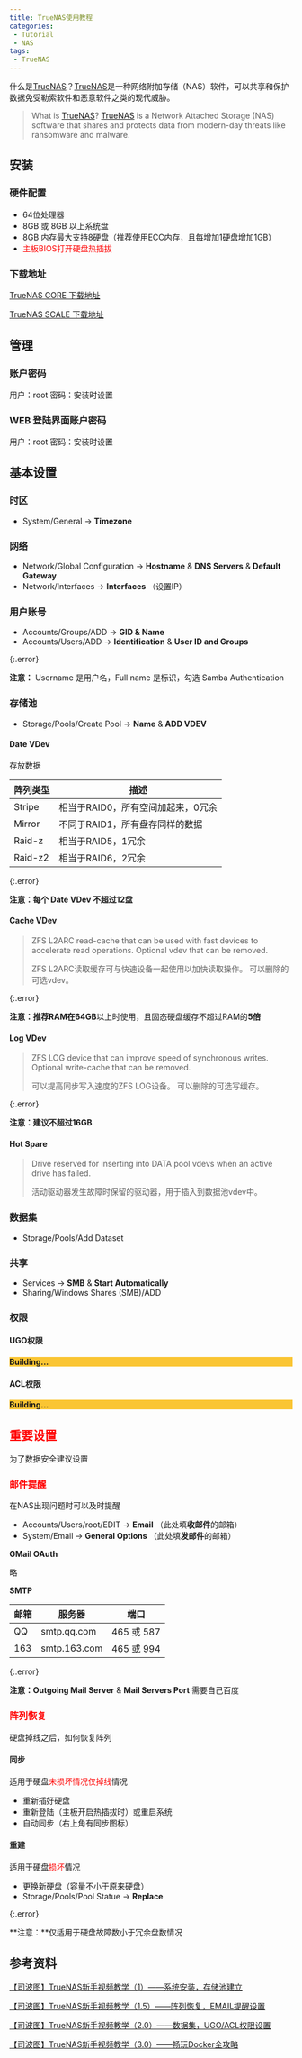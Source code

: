 ```yaml
---
title: TrueNAS使用教程
categories:
 - Tutorial
 - NAS
tags:
 - TrueNAS
---
```


什么是[TrueNAS](https://www.truenas.com/)？[TrueNAS](https://www.truenas.com/)是一种网络附加存储（NAS）软件，可以共享和保护数据免受勒索软件和恶意软件之类的现代威胁。

<!--more-->

> What is [TrueNAS](https://www.truenas.com/)? [TrueNAS](https://www.truenas.com/) is a Network Attached Storage (NAS) software that shares and protects data from modern-day threats like ransomware and malware.

## 安装

### 硬件配置

* 64位处理器
* 8GB 或 8GB 以上系统盘
* 8GB 内存最大支持8硬盘（推荐使用ECC内存，且每增加1硬盘增加1GB）
* <font color=red>主板BIOS打开硬盘热插拔</font>

### 下载地址

[TrueNAS CORE 下载地址](https://www.truenas.com/download-tn-core/)

[TrueNAS SCALE 下载地址](https://www.truenas.com/download-tn-scale/)

## 管理

### 账户密码

用户：root
密码：安装时设置

### WEB 登陆界面账户密码

用户：root
密码：安装时设置

## 基本设置

### 时区

* System/General -> **Timezone**

### 网络

* Network/Global Configuration -> **Hostname** & **DNS Servers** & **Default Gateway**
* Network/Interfaces -> **Interfaces** （设置IP）

### 用户账号

* Accounts/Groups/ADD -> **GID & Name**
* Accounts/Users/ADD -> **Identification** & **User ID and Groups**

{:.error}

**注意：** Username 是用户名，Full name 是标识，勾选 Samba Authentication

### 存储池

* Storage/Pools/Create Pool -> **Name** & **ADD VDEV**

#### Date VDev

存放数据

| 阵列类型 | 描述                               |
| -------- | ---------------------------------- |
| Stripe   | 相当于RAID0，所有空间加起来，0冗余 |
| Mirror   | 不同于RAID1，所有盘存同样的数据    |
| Raid-z   | 相当于RAID5，1冗余                 |
| Raid-z2  | 相当于RAID6，2冗余                 |

{:.error}

**注意：**每个 **Date VDev** 不超过**12盘**

#### Cache VDev

> ZFS L2ARC read-cache that can be used with fast devices to accelerate read operations. Optional vdev that can be removed.
>
> ZFS L2ARC读取缓存可与快速设备一起使用以加快读取操作。 可以删除的可选vdev。

{:.error}

**注意：**推荐RAM在**64GB**以上时使用，且固态硬盘缓存不超过RAM的**5倍**

#### Log VDev

> ZFS LOG device that can improve speed of synchronous writes. Optional write-cache that can be removed.
>
> 可以提高同步写入速度的ZFS LOG设备。 可以删除的可选写缓存。

{:.error}

**注意：**建议不超过**16GB**

#### Hot Spare 

> Drive reserved for inserting into DATA pool vdevs when an active drive has failed.
>
> 活动驱动器发生故障时保留的驱动器，用于插入到数据池vdev中。

### 数据集

* Storage/Pools/Add Dataset

### 共享

* Services -> **SMB** & **Start Automatically**
* Sharing/Windows Shares (SMB)/ADD

### 权限

#### UGO权限

<div class="hero hero--center" style="background-color: #FAC533;">   <div class="hero__content">     <h4>Building...</h4>   </div> </div>

#### ACL权限

<div class="hero hero--center" style="background-color: #FAC533;">   <div class="hero__content">     <h4>Building...</h4>   </div> </div>

## <font color=red>重要设置</font>

为了数据安全建议设置

### <font color=red>邮件提醒</font>

在NAS出现问题时可以及时提醒

* Accounts/Users/root/EDIT -> **Email** （此处填**收邮件**的邮箱）
* System/Email -> **General Options** （此处填**发邮件**的邮箱）

**GMail OAuth**

略

**SMTP**

| 邮箱 | 服务器       | 端口       |
| ---- | ------------ | ---------- |
| QQ   | smtp.qq.com  | 465 或 587 |
| 163  | smtp.163.com | 465 或 994 |

{:.error}

**注意：Outgoing Mail Server** & **Mail Servers Port** 需要自己百度

### <font color=red>阵列恢复</font>

硬盘掉线之后，如何恢复阵列

#### 同步

适用于硬盘<font color=red>未损坏情况仅掉线</font>情况

* 重新插好硬盘
* 重新登陆（主板开启热插拔时）或重启系统
* 自动同步（右上角有同步图标）

#### 重建

适用于硬盘<font color=red>损坏</font>情况

* 更换新硬盘（容量不小于原来硬盘）
* Storage/Pools/Pool Statue -> **Replace**

{:.error}

**注意：**仅适用于硬盘故障数小于冗余盘数情况

## 参考资料

[【司波图】TrueNAS新手视频教学（1）——系统安装，存储池建立](https://www.bilibili.com/video/BV1Cy4y1i7yG)

[【司波图】TrueNAS新手视频教学（1.5）——阵列恢复，EMAIL提醒设置](https://www.bilibili.com/video/BV1Qy4y127QH)

[【司波图】TrueNAS新手视频教学（2.0）——数据集，UGO/ACL权限设置](https://www.bilibili.com/video/BV1uT4y1K7kR)

[【司波图】TrueNAS新手视频教学（3.0）——畅玩Docker全攻略](https://www.bilibili.com/video/BV1JN411R7Gs)